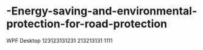 # -Energy-saving-and-environmental-protection-for-road-protection
WPF Desktop
123123131231
213213131
1111
